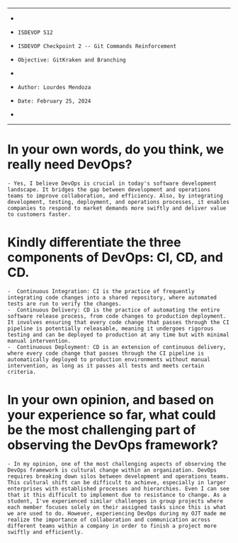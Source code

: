 **********************************************************************
*
*     ISDEVOP S12
*     ISDEVOP Checkpoint 2 -- Git Commands Reinforcement
*     Objective: GitKraken and Branching
*     
*     Author: Lourdes Mendoza
*     Date: February 25, 2024
*     
**********************************************************************


# In your own words, do you think, we really need DevOps?
    - Yes, I believe DevOps is crucial in today's software development landscape. It bridges the gap between development and operations  teams to improve collaboration, and efficiency. Also, by integrating development, testing, deployment, and operations processes, it enables companies to respond to market demands more swiftly and deliver value to customers faster.
# Kindly differentiate the three components of DevOps: CI, CD, and CD.
    -  Continuous Integration: CI is the practice of frequently integrating code changes into a shared repository, where automated tests are run to verify the changes. 
    -  Continuous Delivery: CD is the practice of automating the entire software release process, from code changes to production deployment. It involves ensuring that every code change that passes through the CI pipeline is potentially releasable, meaning it undergoes rigorous testing and can be deployed to production at any time but with minimal manual intervention.
    -  Continuouus Deployment: CD is an extension of continuous delivery, where every code change that passes through the CI pipeline is automatically deployed to production environments without manual intervention, as long as it passes all tests and meets certain criteria.
# In your own opinion, and based on your experience so far, what could be the most challenging part of observing the DevOps framework?
    - In my opinion, one of the most challenging aspects of observing the DevOps framework is cultural change within an organization. DevOps requires breaking down silos between development and operations teams. This cultural shift can be difficult to achieve, especially in larger enterprises with established processes and hierarchies. Even I can see that it this difficult to implement due to resistance to change. As a student, I've experienced similar challenges in group projects where each member focuses solely on their assigned tasks since this is what we are used to do. However, experiencing DevOps during my OJT made me realize the importance of collaboration and communication across different teams within a company in order to finish a project more swiftly and efficiently.
